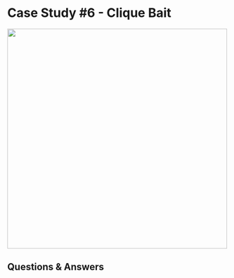 # Case Study #6 - Clique Bait

<img src="https://8weeksqlchallenge.com/images/case-study-designs/6.png" width="500" height="500">

## Questions & Answers
